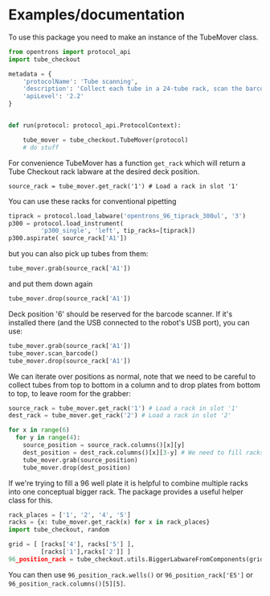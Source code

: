 # Examples/documentation

To use this package you need to make an instance of the TubeMover class.

```py
from opentrons import protocol_api
import tube_checkout

metadata = {
    'protocolName': 'Tube scanning',
    'description': 'Collect each tube in a 24-tube rack, scan the barcode, and drop in a different rack.',
    'apiLevel': '2.2'
}


def run(protocol: protocol_api.ProtocolContext):

    tube_mover = tube_checkout.TubeMover(protocol)
    # do stuff
```

For convenience TubeMover has a function `get_rack` which will return a Tube Checkout rack labware at the desired deck position.

```
source_rack = tube_mover.get_rack('1') # Load a rack in slot '1'
```

You can use these racks for conventional pipetting

```py
tiprack = protocol.load_labware('opentrons_96_tiprack_300ul', '3')
p300 = protocol.load_instrument(
         'p300_single', 'left', tip_racks=[tiprack])
p300.aspirate( source_rack['A1'])
```

but you can also pick up tubes from them:

```py
tube_mover.grab(source_rack['A1'])
```

and put them down again

```py
tube_mover.drop(source_rack['A1'])
```

Deck position '6' should be reserved for the barcode scanner. If it's installed there 
(and the USB connected to the robot's USB port), you can use:

```py
tube_mover.grab(source_rack['A1'])
tube_mover.scan_barcode()
tube_mover.drop(source_rack['A1'])
```

We can iterate over positions as normal, note that we need to be careful to collect tubes from top to bottom 
in a column and to drop plates from bottom to top, to leave room for the grabber:
```py
source_rack = tube_mover.get_rack('1') # Load a rack in slot '1'
dest_rack = tube_mover.get_rack('2') # Load a rack in slot '2'

for x in range(6)
  for y in range(4):
    source_position = source_rack.columns()[x][y]
    dest_position = dest_rack.columns()[x][3-y] # We need to fill racks from bottom to top to prevent collisions
    tube_mover.grab(source_position)
    tube_mover.drop(dest_position)
```

If we're trying to fill a 96 well plate it is helpful to combine multiple racks into one conceptual bigger rack. 
The package provides a useful helper class for this.

```py
rack_places = ['1', '2', '4', '5']
racks = {x: tube_mover.get_rack(x) for x in rack_places}
import tube_checkout, random

grid = [ [racks['4'], racks['5'] ],
         [racks['1'],racks['2']] ]
96_position_rack = tube_checkout.utils.BiggerLabwareFromComponents(grid)   
```

You can then use `96_position_rack.wells()` or `96_position_rack['E5']` or `96_position_rack.columns()[5][5]`.


